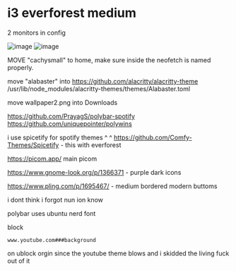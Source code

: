 # i3 everforest medium
2 monitors in config

![image](https://github.com/user-attachments/assets/1ac6382b-a06d-4b21-abe2-7063239f166f)
![image](https://github.com/user-attachments/assets/24575165-fd97-40ef-adc0-18da7cf4aba9)


MOVE "cachysmall" to home, make sure inside the neofetch is named properly.

move "alabaster" into https://github.com/alacritty/alacritty-theme /usr/lib/node_modules/alacritty-themes/themes/Alabaster.toml

move wallpaper2.png into Downloads

https://github.com/PrayagS/polybar-spotify https://github.com/uniquepointer/polywins

i use spicetify for spotify themes 
^    ^
https://github.com/Comfy-Themes/Spicetify - this with everforest

https://picom.app/ main picom

https://www.gnome-look.org/p/1366371 - purple dark icons

https://www.pling.com/p/1695467/ - medium bordered modern buttoms

i dont think i forgot nun ion know

polybar uses ubuntu nerd font

block 

```www.youtube.com###background```

on ublock orgin since the youtube theme blows and i skidded the living fuck out of it

